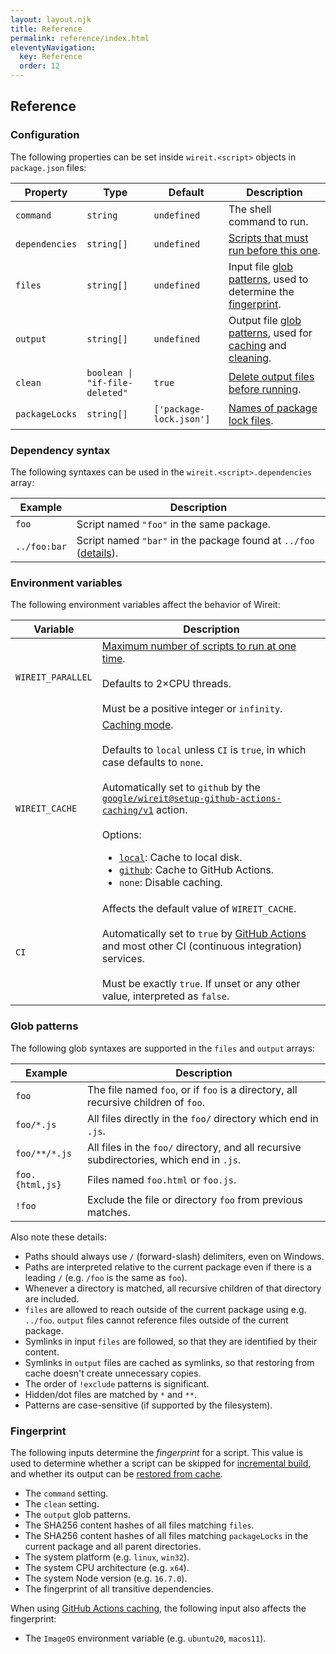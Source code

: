 ```yaml
---
layout: layout.njk
title: Reference
permalink: reference/index.html
eleventyNavigation:
  key: Reference
  order: 12
---
```


## Reference

### Configuration

The following properties can be set inside `wireit.<script>` objects in
`package.json` files:

| Property       | Type                           | Default                 | Description                                                                                                |
| -------------- | ------------------------------ | ----------------------- | ---------------------------------------------------------------------------------------------------------- |
| `command`      | `string`                       | `undefined`             | The shell command to run.                                                                                  |
| `dependencies` | `string[]`                     | `undefined`             | [Scripts that must run before this one](../dependencies/).                                                 |
| `files`        | `string[]`                     | `undefined`             | Input file [glob patterns](#glob-patterns), used to determine the [fingerprint](#fingerprint).             |
| `output`       | `string[]`                     | `undefined`             | Output file [glob patterns](#glob-patterns), used for [caching](../caching/) and [cleaning](../cleaning/). |
| `clean`        | `boolean \| "if-file-deleted"` | `true`                  | [Delete output files before running](../cleaning/).                                                        |
| `packageLocks` | `string[]`                     | `['package-lock.json']` | [Names of package lock files](../package-locks/).                                                          |

### Dependency syntax

The following syntaxes can be used in the `wireit.<script>.dependencies` array:

| Example      | Description                                                                                                     |
| ------------ | --------------------------------------------------------------------------------------------------------------- |
| `foo`        | Script named `"foo"` in the same package.                                                                       |
| `../foo:bar` | Script named `"bar"` in the package found at `../foo` ([details](../dependencies/#cross-package-dependencies)). |

### Environment variables

The following environment variables affect the behavior of Wireit:

| Variable          | Description                                                                                                                                                                                                                                                                                                                                                                                                                                                              |
| ----------------- | ------------------------------------------------------------------------------------------------------------------------------------------------------------------------------------------------------------------------------------------------------------------------------------------------------------------------------------------------------------------------------------------------------------------------------------------------------------------------ |
| `WIREIT_PARALLEL` | [Maximum number of scripts to run at one time](../parallelism/).<br><br>Defaults to 2×CPU threads.<br><br>Must be a positive integer or `infinity`.                                                                                                                                                                                                                                                                                                                      |
| `WIREIT_CACHE`    | [Caching mode](../caching/).<br><br>Defaults to `local` unless `CI` is `true`, in which case defaults to `none`.<br><br>Automatically set to `github` by the [`google/wireit@setup-github-actions-caching/v1`](../caching/#github-actions-caching) action.<br><br>Options:<ul><li>[`local`](../caching/#local-caching): Cache to local disk.</li><li>[`github`](../caching/#github-actions-caching): Cache to GitHub Actions.</li><li>`none`: Disable caching.</li></ul> |
| `CI`              | Affects the default value of `WIREIT_CACHE`.<br><br>Automatically set to `true` by [GitHub Actions](https://docs.github.com/en/actions/learn-github-actions/environment-variables#default-environment-variables) and most other CI (continuous integration) services.<br><br>Must be exactly `true`. If unset or any other value, interpreted as `false`.                                                                                                                |

### Glob patterns

The following glob syntaxes are supported in the `files` and `output` arrays:

| Example         | Description                                                                              |
| --------------- | ---------------------------------------------------------------------------------------- |
| `foo`           | The file named `foo`, or if `foo` is a directory, all recursive children of `foo`.       |
| `foo/*.js`      | All files directly in the `foo/` directory which end in `.js`.                           |
| `foo/**/*.js`   | All files in the `foo/` directory, and all recursive subdirectories, which end in `.js`. |
| `foo.{html,js}` | Files named `foo.html` or `foo.js`.                                                      |
| `!foo`          | Exclude the file or directory `foo` from previous matches.                               |

Also note these details:

- Paths should always use `/` (forward-slash) delimiters, even on Windows.
- Paths are interpreted relative to the current package even if there is a
  leading `/` (e.g. `/foo` is the same as `foo`).
- Whenever a directory is matched, all recursive children of that directory are
  included.
- `files` are allowed to reach outside of the current package using e.g.
  `../foo`. `output` files cannot reference files outside of the current
  package.
- Symlinks in input `files` are followed, so that they are identified by their content.
- Symlinks in `output` files are cached as symlinks, so that restoring from
  cache doesn't create unnecessary copies.
- The order of `!exclude` patterns is significant.
- Hidden/dot files are matched by `*` and `**`.
- Patterns are case-sensitive (if supported by the filesystem).

### Fingerprint

The following inputs determine the _fingerprint_ for a script. This value is
used to determine whether a script can be skipped for [incremental
build](../incremental-build/), and whether its output can be [restored from
cache](../caching/).

- The `command` setting.
- The `clean` setting.
- The `output` glob patterns.
- The SHA256 content hashes of all files matching `files`.
- The SHA256 content hashes of all files matching `packageLocks` in the current
  package and all parent directories.
- The system platform (e.g. `linux`, `win32`).
- The system CPU architecture (e.g. `x64`).
- The system Node version (e.g. `16.7.0`).
- The fingerprint of all transitive dependencies.

When using [GitHub Actions caching](../caching/#github-actions-caching), the following
input also affects the fingerprint:

- The `ImageOS` environment variable (e.g. `ubuntu20`, `macos11`).
